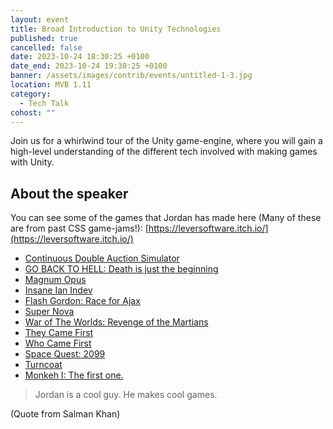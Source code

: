 ```yaml
---
layout: event
title: Broad Introduction to Unity Technologies
published: true
cancelled: false
date: 2023-10-24 18:30:25 +0100
date_end: 2023-10-24 19:30:25 +0100
banner: /assets/images/contrib/events/untitled-1-3.jpg
location: MVB 1.11
category:
  - Tech Talk
cohost: ""
---
```

Join us for a whirlwind tour of the Unity game-engine, where you will gain a high-level understanding of the different tech involved with making games with Unity.

## About the speaker

You can see some of the games that Jordan has made here (Many of these are from past CSS game-jams!): [https://leversoftware.itch.io/](https://leversoftware.itch.io/)

- [Continuous Double Auction Simulator](https://leversoftware.itch.io/continuous-double-auction-simulator)
- [GO BACK TO HELL: Death is just the beginning](https://leversoftware.itch.io/go-back-to-hell-death-is-just-the-beginning)
- [Magnum Opus](https://leversoftware.itch.io/magnum-opus)
- [Insane Ian Indev](https://leversoftware.itch.io/insane-ian-indev)
- [Flash Gordon: Race for Ajax](https://leversoftware.itch.io/flash-gordon-race-for-ajax)
- [Super Nova](https://leversoftware.itch.io/super-nova)
- [War of The Worlds: Revenge of the Martians](https://leversoftware.itch.io/commodore-mandeville)
- [They Came First](https://leversoftware.itch.io/they-came-first)
- [Who Came First](https://leversoftware.itch.io/who-came-first)
- [Space Quest: 2099](https://leversoftware.itch.io/space-quest-2099)
- [Turncoat](https://leversoftware.itch.io/turncoat)
- [Monkeh I: The first one.](https://leversoftware.itch.io/monkeh-i-the-first-one)


> Jordan is a cool guy. He makes cool games.

(Quote from Salman Khan)
